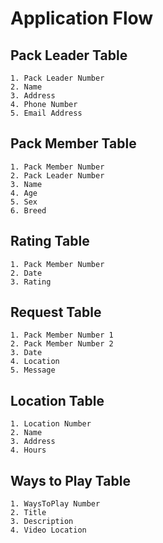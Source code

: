 # Application Flow

## Pack Leader Table
	1. Pack Leader Number
	2. Name
	3. Address
	4. Phone Number
	5. Email Address
	
## Pack Member Table
    1. Pack Member Number
    2. Pack Leader Number
    3. Name
    4. Age
    5. Sex
    6. Breed
    
## Rating Table
    1. Pack Member Number
    2. Date
    3. Rating
    
## Request Table
    1. Pack Member Number 1
    2. Pack Member Number 2
    3. Date
    4. Location
    5. Message    
    
## Location Table
    1. Location Number
    2. Name
    3. Address
    4. Hours  
    
## Ways to Play Table 
    1. WaysToPlay Number
    2. Title
    3. Description
    4. Video Location     
    
